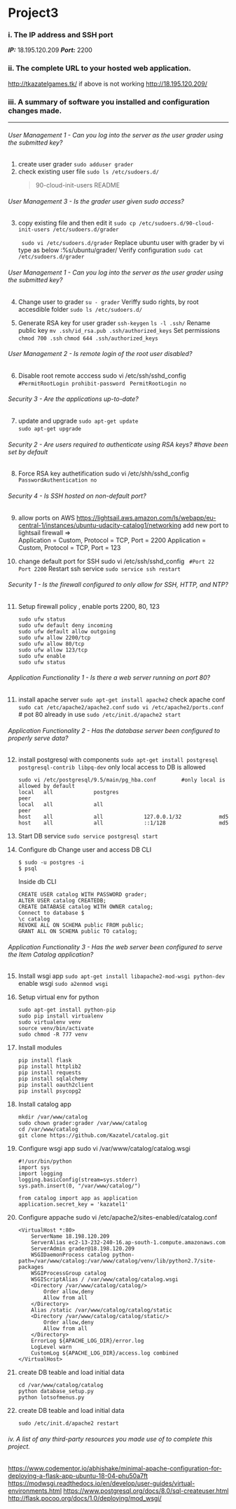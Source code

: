 # Project3

### i. The IP address and SSH port
***IP:***	18.195.120.209 
***Port:*** 2200 


### ii. The complete URL to your hosted web application.

http://tkazatelgames.tk/
if above is not working
http://18.195.120.209/


### iii. A summary of software you installed and configuration changes made.


***
###### User Management 1 - Can you log into the server as the user grader using the submitted key?

1) create user grader
```sudo adduser grader```
2) check existing user file
```sudo ls /etc/sudoers.d/```
	> 90-cloud-init-users  README
	
###### User Management 3 - Is the grader user given sudo access?

3) copy existing file and then edit it 
   ```sudo cp /etc/sudoers.d/90-cloud-init-users /etc/sudoers.d/grader```
    
   ``` sudo vi /etc/sudoers.d/grader```
   Replace ubuntu user with grader by vi type as below
    	:%s/ubuntu/grader/
    Verify configuration
    ```sudo cat /etc/sudoers.d/grader```
###### User Management 1 - Can you log into the server as the user grader using the submitted key?
4) Change user to grader
```su - grader```
    Veriffy sudo rights, by root accesdible folder
    ```sudo ls /etc/sudoers.d/```

5) Generate RSA key for user grader 
```ssh-keygen```
```ls -l .ssh/```
Rename public key
```mv .ssh/id_rsa.pub .ssh/authorized_keys```
Set permissions
```chmod 700 .ssh```
```chmod 644 .ssh/authorized_keys```

###### User Management 2 - Is remote login of the root user disabled?
6) Disable root remote acccess 
sudo vi /etc/ssh/sshd_config 
```	#PermitRootLogin prohibit-password```
```	PermitRootLogin no```

###### Security 3 - Are the applications up-to-date?
7) update and upgrade
```sudo apt-get update```	
```sudo apt-get upgrade```	

###### Security 2 - Are users required to authenticate using RSA keys?  #have been set by default

8) Force RSA key authetification
    sudo vi /etc/shh/sshd_config
```	PasswordAuthentication no```
	
	

###### Security 4 - Is SSH hosted on non-default port?


9) allow ports on AWS
https://lightsail.aws.amazon.com/ls/webapp/eu-central-1/instances/ubuntu-udacity-catalog1/networking
add new port to lightsail firewall =>  
Application = Custom, Protocol = TCP, Port = 2200
Application = Custom, Protocol = TCP, Port = 123

10) change default port for SSH
sudo vi /etc/ssh/sshd_config
```	#Port 22```
```	Port 2200```
Restart ssh service
```sudo service ssh restart```

###### Security 1 - Is the firewall configured to only allow for SSH, HTTP, and NTP?

11) Setup firewall policy , enable ports 2200, 80, 123
    ```
    sudo ufw status
    sudo ufw default deny incoming
    sudo ufw default allow outgoing
    sudo ufw allow 2200/tcp
    sudo ufw allow 80/tcp
    sudo ufw allow 123/tcp
    sudo ufw enable 
    sudo ufw status
    ```

###### Application Functionality 1 - Is there a web server running on port 80?

11) install apache server
```sudo apt-get install apache2```
check apache conf
```sudo cat /etc/apache2/apache2.conf```
```sudo vi /etc/apache2/ports.conf```   # pot 80 already in use
```sudo /etc/init.d/apache2 start```
###### Application Functionality 2 - Has the database server been configured to properly serve data?

12) install postgresql with components
```sudo apt-get install postgresql postgresql-contrib libpq-dev```
    only local access to DB is allowed
    ```
    sudo vi /etc/postgresql/9.5/main/pg_hba.conf		#only local is allowed by default
	local   all             postgres                                peer
	local   all             all                                     peer
	host    all             all             127.0.0.1/32            md5
	host    all             all             ::1/128                 md5
    ```
    
13) Start DB service
```sudo service postgresql start```

14) Configure db
Change user and access DB CLI
    ```
    $ sudo -u postgres -i
    $ psql
    ```
    Inside db CLI
    ```
    CREATE USER catalog WITH PASSWORD grader;
    ALTER USER catalog CREATEDB;
    CREATE DATABASE catalog WITH OWNER catalog;
    Connect to database $ 
    \c catalog
    REVOKE ALL ON SCHEMA public FROM public;
    GRANT ALL ON SCHEMA public TO catalog;
    ```


######  Application Functionality 3 - Has the web server been configured to serve the Item Catalog application?

15) Install wsgi app
```sudo apt-get install libapache2-mod-wsgi python-dev```
    enable wsgi
```sudo a2enmod wsgi```

16) Setup virtual env for python
    ```
    sudo apt-get install python-pip
    sudo pip install virtualenv
    sudo virtualenv venv
    source venv/bin/activate
    sudo chmod -R 777 venv
    ```
17) Install modules
    ```
    pip install flask
    pip install httplib2
    pip install requests
    pip install sqlalchemy
    pip install oauth2client
    pip install psycopg2
    ```

18) Install catalog app
    ```
    mkdir /var/www/catalog
    sudo chown grader:grader /var/www/catalog
    cd /var/www/catalog
    git clone https://github.com/Kazatel/catalog.git
    ```
19) Configure wsgi app
sudo vi /var/www/catalog/catalog.wsgi
    ```
    #!/usr/bin/python
    import sys
    import logging
    logging.basicConfig(stream=sys.stderr)
    sys.path.insert(0, "/var/www/catalog/")
    
    from catalog import app as application
    application.secret_key = 'kazatel1'
    ```
20) Configure appache
sudo vi /etc/apache2/sites-enabled/catalog.conf

    ```
    <VirtualHost *:80>
        ServerName 18.198.120.209
        ServerAlias ec2-13-232-240-16.ap-south-1.compute.amazonaws.com
        ServerAdmin grader@18.198.120.209
        WSGIDaemonProcess catalog python-path=/var/www/catalog:/var/www/catalog/venv/lib/python2.7/site-packages
        WSGIProcessGroup catalog
        WSGIScriptAlias / /var/www/catalog/catalog.wsgi
        <Directory /var/www/catalog/catalog/>
            Order allow,deny
            Allow from all
        </Directory>
        Alias /static /var/www/catalog/catalog/static
        <Directory /var/www/catalog/catalog/static/>
            Order allow,deny
            Allow from all
        </Directory>
        ErrorLog ${APACHE_LOG_DIR}/error.log
        LogLevel warn
        CustomLog ${APACHE_LOG_DIR}/access.log combined
    </VirtualHost>
    ```

20) create DB teable and load initial data
    ```
    cd /var/www/catalog/catalog
    python database_setup.py
    python lotsofmenus.py
    ```
    
20) create DB teable and load initial data
    ```
    sudo /etc/init.d/apache2 restart
    ```
######  iv. A list of any third-party resources you made use of to complete this project. 

https://www.codementor.io/abhishake/minimal-apache-configuration-for-deploying-a-flask-app-ubuntu-18-04-phu50a7ft
https://modwsgi.readthedocs.io/en/develop/user-guides/virtual-environments.html
https://www.postgresql.org/docs/8.0/sql-createuser.html
http://flask.pocoo.org/docs/1.0/deploying/mod_wsgi/

